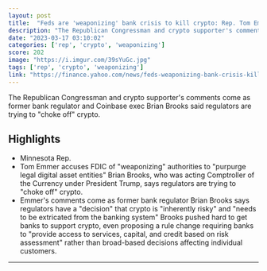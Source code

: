 ```yaml
---
layout: post
title:  "Feds are 'weaponizing' bank crisis to kill crypto: Rep. Tom Emmer"
description: "The Republican Congressman and crypto supporter's comments come as former bank regulator and Coinbase exec Brian Brooks said regulators are trying to \"choke off\" crypto."
date: "2023-03-17 03:10:02"
categories: ['rep', 'crypto', 'weaponizing']
score: 202
image: "https://i.imgur.com/39sYuGc.jpg"
tags: ['rep', 'crypto', 'weaponizing']
link: "https://finance.yahoo.com/news/feds-weaponizing-bank-crisis-kill-141006917.html"
---
```


The Republican Congressman and crypto supporter's comments come as former bank regulator and Coinbase exec Brian Brooks said regulators are trying to \"choke off\" crypto.

## Highlights

- Minnesota Rep.
- Tom Emmer accuses FDIC of "weaponizing" authorities to "purpurge legal digital asset entities" Brian Brooks, who was acting Comptroller of the Currency under President Trump, says regulators are trying to "choke off" crypto.
- Emmer's comments come as former bank regulator Brian Brooks says regulators have a "decision" that crypto is "inherently risky" and "needs to be extricated from the banking system" Brooks pushed hard to get banks to support crypto, even proposing a rule change requiring banks to "provide access to services, capital, and credit based on risk assessment" rather than broad-based decisions affecting individual customers.

---
